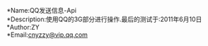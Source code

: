 *Name:QQ发送信息-Api<br>
*Description:使用QQ的3G部分进行操作.最后的测试于:2011年6月10日<br>
*Author:ZY<br>
*Email:cnyzzy@vip.qq.com
